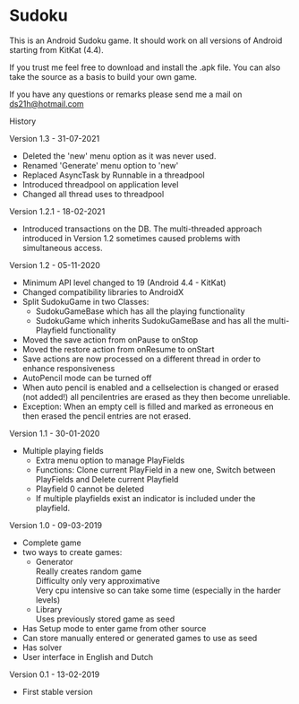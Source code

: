 # Sudoku

This is an Android Sudoku game. It should work on all versions of Android starting from KitKat (4.4).

If you trust me feel free to download and install the .apk file.
You can also take the source as a basis to build your own game.

If you have any questions or remarks please send me a mail on ds21h@hotmail.com

History

Version 1.3 - 31-07-2021
-   Deleted the 'new' menu option as it was never used.
-   Renamed 'Generate' menu option to 'new'
-   Replaced AsyncTask by Runnable in a threadpool
-   Introduced threadpool on application level
-   Changed all thread uses to threadpool

Version 1.2.1 - 18-02-2021
-   Introduced transactions on the DB. The multi-threaded approach introduced in Version 1.2 sometimes caused problems with simultaneous access.

Version 1.2 - 05-11-2020
-   Minimum API level changed to 19 (Android 4.4 - KitKat)
-   Changed compatibility libraries to AndroidX
-   Split SudokuGame in two Classes:
    - SudokuGameBase which has all the playing functionality
    - SudokuGame which inherits SudokuGameBase and has all the multi-Playfield functionality
-   Moved the save action from onPause to onStop
-   Moved the restore action from onResume to onStart
-   Save actions are now processed on a different thread in order to enhance responsiveness
-   AutoPencil mode can be turned off
-   When auto pencil is enabled and a cellselection is changed or erased (not added!) all pencilentries are erased as they then become unreliable.
-   Exception: When an empty cell is filled and marked as erroneous en then erased the pencil entries are not erased.

Version 1.1 - 30-01-2020
-   Multiple playing fields
    - Extra menu option to manage PlayFields
    - Functions: Clone current PlayField in a new one, Switch between PlayFields and Delete current Playfield
    - Playfield 0 cannot be deleted
    - If multiple playfields exist an indicator is included under the playfield.

Version 1.0 - 09-03-2019
-   Complete game
-   two ways to create games:
    -   Generator  
        Really creates random game  
        Difficulty only very approximative  
        Very cpu intensive so can take some time (especially in the harder levels)
    -   Library  
        Uses previously stored game as seed
-   Has Setup mode to enter game from other source
-   Can store manually entered or generated games to use as seed
-   Has solver
-   User interface in English and Dutch

Version 0.1 - 13-02-2019
-	First stable version
